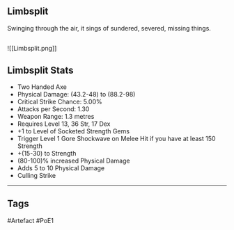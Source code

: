 ## Limbsplit
Swinging through the air, it sings
of sundered, severed, missing things.
##
![[Limbsplit.png]]
## Limbsplit Stats
- Two Handed Axe
- Physical Damage: (43.2-48) to (88.2-98)
- Critical Strike Chance: 5.00%
- Attacks per Second: 1.30
- Weapon Range: 1.3 metres
- Requires Level 13, 36 Str, 17 Dex
- +1 to Level of Socketed Strength Gems
- Trigger Level 1 Gore Shockwave on Melee Hit if you have at least 150 Strength
- +(15-30) to Strength
- (80-100)% increased Physical Damage
- Adds 5 to 10 Physical Damage
- Culling Strike


---
## Tags
#Artefact
#PoE1